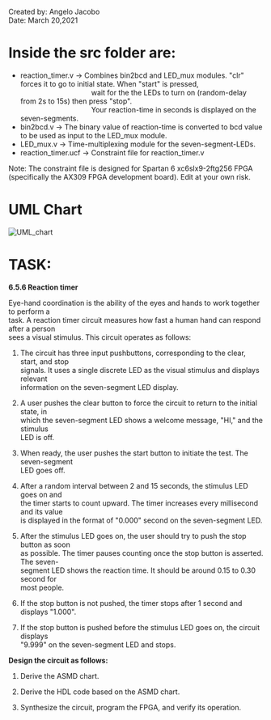 Created by: Angelo Jacobo   
Date: March 20,2021  

# Inside the src folder are:
* reaction_timer.v -> Combines bin2bcd and LED_mux modules. "clr" forces it to go to initial state. When "start" is pressed,  
&emsp;&emsp;&emsp;&emsp;&emsp;&emsp;&emsp;&emsp;&emsp;&emsp;wait for the the LEDs to turn on (random-delay from 2s to 15s) then press "stop".  
&emsp;&emsp;&emsp;&emsp;&emsp;&emsp;&emsp;&emsp;&emsp;&emsp;Your reaction-time in seconds is displayed on the seven-segments.
* bin2bcd.v -> The binary value of reaction-time is converted to bcd value to be used as input to the LED_mux module.
* LED_mux.v -> Time-multiplexing module for the seven-segment-LEDs.
* reaction_timer.ucf -> Constraint file for reaction_timer.v


Note: The constraint file is designed for Spartan 6 xc6slx9-2ftg256 FPGA (specifically the AX309 FPGA development board). Edit at your own risk.

# UML Chart  
![UML_chart](https://user-images.githubusercontent.com/87559347/126094255-1bf092e8-c713-4ed7-b2c5-aab7d781d404.jpg)



# TASK:
**6.5.6 Reaction timer**

Eye-hand coordination is the ability of the eyes and hands to work together to perform a   
task. A reaction timer circuit measures how fast a human hand can respond after a person   
sees a visual stimulus. This circuit operates as follows:   

1. The circuit has three input pushbuttons, corresponding to the clear, start, and stop  
	signals. It uses a single discrete LED as the visual stimulus and displays relevant  
	information on the seven-segment LED display.  
	
2. A user pushes the clear button to force the circuit to return to the initial state, in  
	which the seven-segment LED shows a welcome message, "HI," and the stimulus  
	LED is off.  
	
3. When ready, the user pushes the start button to initiate the test. The seven-segment  
	LED goes off.  
	
4. After a random interval between 2 and 15 seconds, the stimulus LED goes on and  
	the timer starts to count upward. The timer increases every millisecond and its value  
	is displayed in the format of "0.000" second on the seven-segment LED.  
	
5. After the stimulus LED goes on, the user should try to push the stop button as soon  
	as possible. The timer pauses counting once the stop button is asserted. The seven-   
	segment LED shows the reaction time. It should be around 0.15 to 0.30 second for  
	most people.  

6. If the stop button is not pushed, the timer stops after 1 second and displays "1.000".  

7. If the stop button is pushed before the stimulus LED goes on, the circuit displays  
	"9.999" on the seven-segment LED and stops.  

**Design the circuit as follows:**  

1. Derive the ASMD chart.  

2. Derive the HDL code based on the ASMD chart.  

3. Synthesize the circuit, program the FPGA, and verify its operation.   
